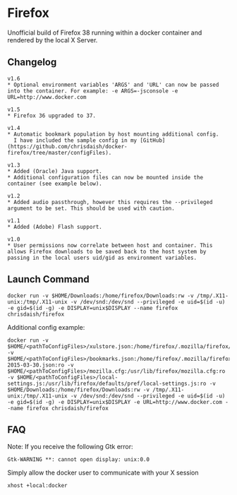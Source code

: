 Firefox
=======

Unofficial build of Firefox 38 running within a docker container and rendered by the local X Server.

Changelog
---------
```
v1.6
* Optional environment variables 'ARGS' and 'URL' can now be passed into the container. For example: -e ARGS=-jsconsole -e URL=http://www.docker.com

v1.5
* Firefox 36 upgraded to 37.

v1.4
* Automatic bookmark population by host mounting additional config.
  I have included the sample config in my [GitHub](https://github.com/chrisdaish/docker-firefox/tree/master/configFiles).

v1.3
* Added (Oracle) Java support.
* Additional configuration files can now be mounted inside the container (see example below).

v1.2
* Added audio passthrough, however this requires the --privileged argument to be set. This should be used with caution.

v1.1
* Added (Adobe) Flash support.

v1.0
* User permissions now correlate between host and container. This allows Firefox downloads to be saved back to the host system by passing in the local users uid/gid as environment variables.
```

Launch Command
---------------
```
docker run -v $HOME/Downloads:/home/firefox/Downloads:rw -v /tmp/.X11-unix:/tmp/.X11-unix -v /dev/snd:/dev/snd --privileged -e uid=$(id -u) -e gid=$(id -g) -e DISPLAY=unix$DISPLAY --name firefox chrisdaish/firefox
```
Additional config example:

```
docker run -v $HOME/<pathToConfigFiles>/xulstore.json:/home/firefox/.mozilla/firefox/xulstore.json:ro -v $HOME/<pathToConfigFiles>/bookmarks.json:/home/firefox/.mozilla/firefox/bookmarkbackups/bookmarks-2015-03-30.json:ro -v $HOME/<pathToConfigFiles>/mozilla.cfg:/usr/lib/firefox/mozilla.cfg:ro -v $HOME/<pathToConfigFiles>/local-settings.js:/usr/lib/firefox/defaults/pref/local-settings.js:ro -v $HOME/Downloads:/home/firefox/Downloads:rw -v /tmp/.X11-unix:/tmp/.X11-unix -v /dev/snd:/dev/snd --privileged -e uid=$(id -u) -e gid=$(id -g) -e DISPLAY=unix$DISPLAY -e URL=http://www.docker.com --name firefox chrisdaish/firefox
```

FAQ
---
Note: If you receive the following Gtk error:

```
Gtk-WARNING **: cannot open display: unix:0.0
```
Simply allow the docker user to communicate with your X session

```
xhost +local:docker
```
